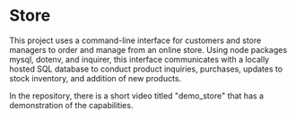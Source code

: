 # Store

This project uses a command-line interface for customers and store managers to order and manage from an online store. Using node packages mysql, dotenv, and inquirer, this interface communicates with a locally hosted SQL database to conduct product inquiries, purchases, updates to stock inventory, and addition of new products.

In the repository, there is a short video titled "demo_store" that has a demonstration of the capabilities.
